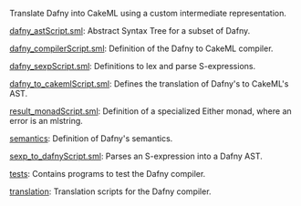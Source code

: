 Translate Dafny into CakeML using a custom intermediate representation.

[dafny_astScript.sml](dafny_astScript.sml):
Abstract Syntax Tree for a subset of Dafny.

[dafny_compilerScript.sml](dafny_compilerScript.sml):
Definition of the Dafny to CakeML compiler.

[dafny_sexpScript.sml](dafny_sexpScript.sml):
Definitions to lex and parse S-expressions.

[dafny_to_cakemlScript.sml](dafny_to_cakemlScript.sml):
Defines the translation of Dafny's to CakeML's AST.

[result_monadScript.sml](result_monadScript.sml):
Definition of a specialized Either monad, where an error is an mlstring.

[semantics](semantics):
Definition of Dafny's semantics.

[sexp_to_dafnyScript.sml](sexp_to_dafnyScript.sml):
Parses an S-expression into a Dafny AST.

[tests](tests):
Contains programs to test the Dafny compiler.

[translation](translation):
Translation scripts for the Dafny compiler.
